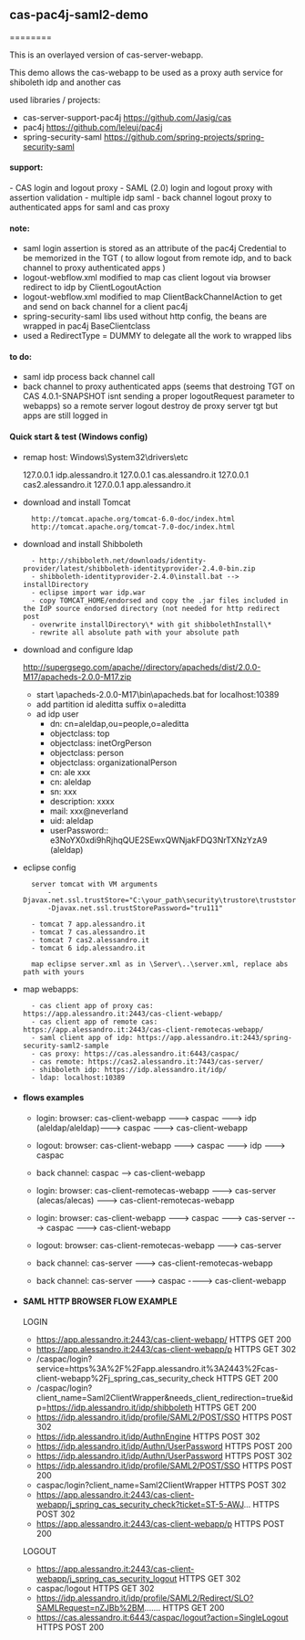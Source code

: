 <h2>cas-pac4j-saml2-demo</h2>

========

This is an overlayed version of cas-server-webapp.

This demo allows the cas-webapp to be used as a proxy auth service for  shiboleth idp and another cas

used libraries / projects:

- cas-server-support-pac4j https://github.com/Jasig/cas
- pac4j https://github.com/leleuj/pac4j
- spring-security-saml https://github.com/spring-projects/spring-security-saml


<h4>support:</h4>
- CAS login and logout proxy
- SAML (2.0) login and logout proxy with assertion validation
- multiple idp saml
- back channel logout proxy to authenticated apps for saml and cas proxy


<h4>note:</h4>

- saml login assertion is stored as an attribute of the pac4j Credential to be memorized in the TGT ( to allow logout from remote idp, and to back channel to proxy authenticated apps )
- logout-webflow.xml modified to map cas client logout via browser redirect to idp by ClientLogoutAction
- logout-webflow.xml modified to map ClientBackChannelAction to get and send on back channel for a client pac4j 
- spring-security-saml libs used without http config, the beans are wrapped in pac4j BaseClientclass 
- used a RedirectType = DUMMY to delegate all the work to wrapped libs


<h4>to do:</h4>

- saml idp process back channel call
- back channel to proxy authenticated apps (seems that  destroing TGT on CAS 4.0.1-SNAPSHOT isnt sending a proper logoutRequest parameter to webapps) so a remote server logout destroy de proxy server tgt but apps are still logged in


<h4>Quick start & test (Windows config)</h4>

- remap host: Windows\System32\drivers\etc

    127.0.0.1 idp.alessandro.it
    127.0.0.1 cas.alessandro.it
    127.0.0.1 cas2.alessandro.it
    127.0.0.1 app.alessandro.it
    
- download and install Tomcat

		http://tomcat.apache.org/tomcat-6.0-doc/index.html
		http://tomcat.apache.org/tomcat-7.0-doc/index.html
		
- download and install Shibboleth

		- http://shibboleth.net/downloads/identity-provider/latest/shibboleth-identityprovider-2.4.0-bin.zip
		- shibboleth-identityprovider-2.4.0\install.bat --> installDirectory
		- eclipse import war idp.war
		- copy TOMCAT_HOME/endorsed and copy the .jar files included in the IdP source endorsed directory (not needed for http redirect post 
		- overwrite installDirectory\* with git shibbolethInstall\* 
		- rewrite all absolute path with your absolute path
		
- download and configure ldap

	http://supergsego.com/apache//directory/apacheds/dist/2.0.0-M17/apacheds-2.0.0-M17.zip
	 - start \apacheds-2.0.0-M17\bin\apacheds.bat    for   localhost:10389
	 - add partition  id aleditta   suffix o=aleditta
	 - ad idp user
	 	- dn: cn=aleldap,ou=people,o=aleditta
		- objectclass: top
		- objectclass: inetOrgPerson
		- objectclass: person
		- objectclass: organizationalPerson
		- cn: ale xxx
		- cn: aleldap
		- sn: xxx
		- description: xxxx
		- mail: xxx@neverland
		- uid: aleldap
		- userPassword:: e3NoYX0xdi9hRjhqQUE2SEwxQWNjakFDQ3NrTXNzYzA9	(aleldap)
	 

- eclipse config
		
		server tomcat with VM arguments
			-Djavax.net.ssl.trustStore="C:\your_path\security\trustore\truststore.ts"
			-Djavax.net.ssl.trustStorePassword="tru111"

		- tomcat 7 app.alessandro.it
		- tomcat 7 cas.alessandro.it
		- tomcat 7 cas2.alessandro.it
		- tomcat 6 idp.alessandro.it

		map eclipse server.xml as in \Server\..\server.xml, replace abs path with yours


- map webapps:
			
		- cas client app of proxy cas: https://app.alessandro.it:2443/cas-client-webapp/
		- cas client app of remote cas: https://app.alessandro.it:2443/cas-client-remotecas-webapp/
		- saml client app of idp: https://app.alessandro.it:2443/spring-security-saml2-sample
		- cas proxy: https://cas.alessandro.it:6443/caspac/ 
		- cas remote: https://cas2.alessandro.it:7443/cas-server/ 
		- shibboleth idp: https://idp.alessandro.it/idp/ 
		- ldap: localhost:10389 
 
  
 
- <h4>flows examples</h4>
	
	
	- login:  	browser:			cas-client-webapp --->  caspac --->  idp (aleldap/aleldap)--->  caspac --->  cas-client-webapp
	- logout: 	browser: 			cas-client-webapp --->  caspac --->  idp --->  caspac 
	- back channel:		caspac --> 	cas-client-webapp
	
				
	- login:  	browser:			cas-client-remotecas-webapp --->  cas-server (alecas/alecas) --->  cas-client-remotecas-webapp		
	- login:  	browser:			cas-client-webapp --->  caspac --->  cas-server  --->  caspac --->  cas-client-webapp
	- logout: 	browser: 			cas-client-remotecas-webapp --->  cas-server
	- back channel:		cas-server ---> cas-client-remotecas-webapp
	- back channel:		cas-server ---> caspac ----> cas-client-webapp
				 
	
 

- <h4>SAML HTTP BROWSER FLOW EXAMPLE</h4>

	LOGIN

	- https://app.alessandro.it:2443/cas-client-webapp/	HTTPS	GET	200
	- https://app.alessandro.it:2443/cas-client-webapp/p	HTTPS	GET	302
	- /caspac/login?service=https%3A%2F%2Fapp.alessandro.it%3A2443%2Fcas-client-webapp%2Fj_spring_cas_security_check	HTTPS	GET	200
	- /caspac/login?client_name=Saml2ClientWrapper&needs_client_redirection=true&idp=https://idp.alessandro.it/idp/shibboleth	HTTPS	GET	200
	- https://idp.alessandro.it/idp/profile/SAML2/POST/SSO	HTTPS	POST	302
	- https://idp.alessandro.it/idp/AuthnEngine	HTTPS	POST	302
	- https://idp.alessandro.it/idp/Authn/UserPassword	HTTPS	POST	200
	- https://idp.alessandro.it/idp/Authn/UserPassword	HTTPS	POST	302
	- https://idp.alessandro.it/idp/profile/SAML2/POST/SSO	HTTPS	POST	200
	- caspac/login?client_name=Saml2ClientWrapper	HTTPS	POST	302
	- https://app.alessandro.it:2443/cas-client-webapp/j_spring_cas_security_check?ticket=ST-5-AWJ...	HTTPS	POST	302
	- https://app.alessandro.it:2443/cas-client-webapp/p	HTTPS	POST	200


	LOGOUT

	- https://app.alessandro.it:2443/cas-client-webapp/j_spring_cas_security_logout	HTTPS	GET	302
	- caspac/logout	HTTPS	GET	302
	- https://idp.alessandro.it/idp/profile/SAML2/Redirect/SLO?SAMLRequest=nZJBb%2BM.......	HTTPS	GET	200
	- https://cas.alessandro.it:6443/caspac/logout?action=SingleLogout	HTTPS	POST	200
 
